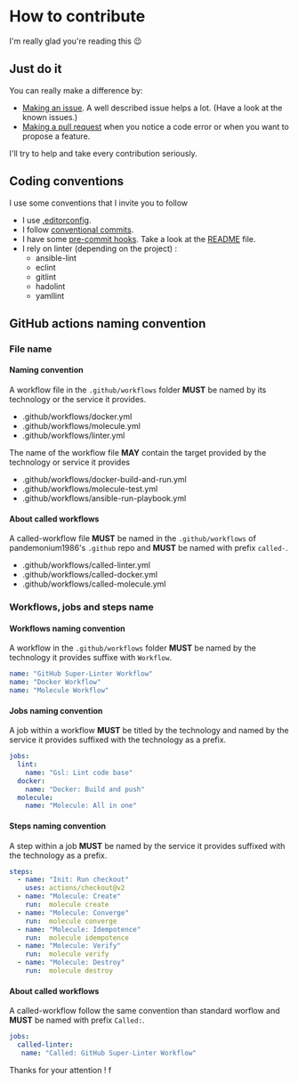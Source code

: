 # How to contribute

I'm really glad you're reading this :wink:

## Just do it

You can really make a difference by:

- [Making an issue](https://docs.github.com/en/github/managing-your-work-on-github/creating-an-issue). A well described issue helps a lot. (Have a look at the known issues.)
- [Making a pull request](https://docs.github.com/en/github/collaborating-with-issues-and-pull-requests/proposing-changes-to-your-work-with-pull-requests) when you notice a code error or when you want to propose a feature.

I'll try to help and take every contribution seriously.

## Coding conventions

I use some conventions that I invite you to follow

- I use [.editorconfig](https://editorconfig.org).
- I follow [conventional commits](https://conventionalcommits.org/).
- I have some [pre-commit hooks](https://pre-commit.com/). Take a look at the [README](README.md) file.
- I rely on linter (depending on the project) :
  - ansible-lint
  - eclint
  - gitlint
  - hadolint
  - yamllint

## GitHub actions naming convention

### File name

#### Naming convention

A workflow file in the `.github/workflows` folder **MUST** be named by its technology or the service it provides.

- .github/workflows/docker.yml
- .github/workflows/molecule.yml
- .github/workflows/linter.yml

The name of the workflow file **MAY** contain the target provided by the technology or service it provides

- .github/workflows/docker-build-and-run.yml
- .github/workflows/molecule-test.yml
- .github/workflows/ansible-run-playbook.yml

#### About called workflows

A called-workflow file **MUST** be named in the `.github/workflows` of pandemonium1986's `.github` repo and  **MUST** be named with prefix `called-`.

- .github/workflows/called-linter.yml
- .github/workflows/called-docker.yml
- .github/workflows/called-molecule.yml

### Workflows, jobs and steps name

#### Workflows naming convention

A workflow in the `.github/workflows` folder **MUST** be named by the technology it provides suffixe with `Workflow`.

```yml
name: "GitHub Super-Linter Workflow"
name: "Docker Workflow"
name: "Molecule Workflow"  
```

#### Jobs naming convention

A job within a workflow **MUST** be titled by the technology and named by the service it provides suffixed with the technology as a prefix.

```yml
jobs:
  lint:
    name: "Gsl: Lint code base"
  docker:
    name: "Docker: Build and push"
  molecule:
    name: "Molecule: All in one"
```

#### Steps naming convention

A step within a job **MUST** be named by the service it provides suffixed with the technology as a prefix.

```yml
steps:
  - name: "Init: Run checkout"
    uses: actions/checkout@v2
  - name: "Molecule: Create"
    run:  molecule create
  - name: "Molecule: Converge"
    run:  molecule converge
  - name: "Molecule: Idempotence"
    run:  molecule idempotence
  - name: "Molecule: Verify"
    run:  molecule verify
  - name: "Molecule: Destroy"
    run:  molecule destroy
```

#### About called workflows

A called-workflow follow the same convention than standard worflow and **MUST** be named with prefix `Called:`.

```yml
jobs:
  called-linter:
   name: "Called: GitHub Super-Linter Workflow"
```

Thanks for your attention !
f
